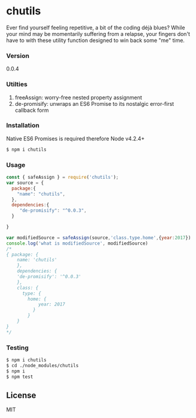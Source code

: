 # chutils
Ever find yourself feeling repetitive, a bit of the coding déjà blues? While your mind may be momentarily suffering from a relapse, your fingers don't have to with these utility function designed to win back some "me" time.
 
### Version
0.0.4

### Utilties
1. freeAssign: worry-free nested property assignment
2. de-promisify: unwraps an ES6 Promise to its nostalgic error-first callback form

### Installation
Native ES6 Promises is required therefore Node v4.2.4+
```sh
$ npm i chutils
```
### Usage
```javascript
const { safeAssign } = require('chutils');
var source = {
  package:{
    "name": "chutils",
  },
  dependencies:{
     "de-promisify": "^0.0.3",  
  }

}

var modifiedSource = safeAssign(source,'class.type.home',{year:2017})
console.log('what is modifiedSource', modifiedSource)
/* 
{ package: { 
    name: 'chutils' 
    },
    dependencies: { 
    'de-promisify': '^0.0.3' 
    },
    class: { 
      type: { 
        home: {
            year: 2017
          }
        } 
    } 
}
*/
```
### Testing
```sh
$ npm i chutils
$ cd ./node_modules/chutils
$ npm i
$ npm test
```

License
----

MIT